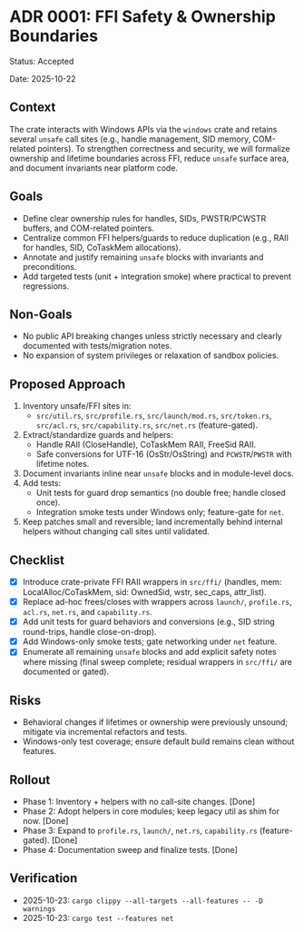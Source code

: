 # ADR 0001: FFI Safety & Ownership Boundaries

Status: Accepted

Date: 2025-10-22

## Context

The crate interacts with Windows APIs via the `windows` crate and retains several `unsafe` call sites (e.g., handle management, SID memory, COM-related pointers). To strengthen correctness and security, we will formalize ownership and lifetime boundaries across FFI, reduce `unsafe` surface area, and document invariants near platform code.

## Goals

- Define clear ownership rules for handles, SIDs, PWSTR/PCWSTR buffers, and COM-related pointers.
- Centralize common FFI helpers/guards to reduce duplication (e.g., RAII for handles, SID, CoTaskMem allocations).
- Annotate and justify remaining `unsafe` blocks with invariants and preconditions.
- Add targeted tests (unit + integration smoke) where practical to prevent regressions.

## Non-Goals

- No public API breaking changes unless strictly necessary and clearly documented with tests/migration notes.
- No expansion of system privileges or relaxation of sandbox policies.

## Proposed Approach

1. Inventory unsafe/FFI sites in:
   - `src/util.rs`, `src/profile.rs`, `src/launch/mod.rs`, `src/token.rs`, `src/acl.rs`, `src/capability.rs`, `src/net.rs` (feature-gated).
2. Extract/standardize guards and helpers:
   - Handle RAII (CloseHandle), CoTaskMem RAII, FreeSid RAII.
   - Safe conversions for UTF-16 (OsStr/OsString) and `PCWSTR`/`PWSTR` with lifetime notes.
3. Document invariants inline near `unsafe` blocks and in module-level docs.
4. Add tests:
   - Unit tests for guard drop semantics (no double free; handle closed once).
   - Integration smoke tests under Windows only; feature-gate for `net`.
5. Keep patches small and reversible; land incrementally behind internal helpers without changing call sites until validated.

## Checklist

- [x] Introduce crate-private FFI RAII wrappers in `src/ffi/` (handles, mem: LocalAlloc/CoTaskMem, sid: OwnedSid, wstr, sec_caps, attr_list).
- [x] Replace ad-hoc frees/closes with wrappers across `launch/`, `profile.rs`, `acl.rs`, `net.rs`, and `capability.rs`.
- [x] Add unit tests for guard behaviors and conversions (e.g., SID string round-trips, handle close-on-drop).
- [x] Add Windows-only smoke tests; gate networking under `net` feature.
- [x] Enumerate all remaining `unsafe` blocks and add explicit safety notes where missing (final sweep complete; residual wrappers in `src/ffi/` are documented or gated).

## Risks

- Behavioral changes if lifetimes or ownership were previously unsound; mitigate via incremental refactors and tests.
- Windows-only test coverage; ensure default build remains clean without features.

## Rollout

- Phase 1: Inventory + helpers with no call-site changes. [Done]
- Phase 2: Adopt helpers in core modules; keep legacy util as shim for now. [Done]
- Phase 3: Expand to `profile.rs`, `launch/`, `net.rs`, `capability.rs` (feature-gated). [Done]
- Phase 4: Documentation sweep and finalize tests. [Done]

## Verification

- 2025-10-23: `cargo clippy --all-targets --all-features -- -D warnings`
- 2025-10-23: `cargo test --features net`
